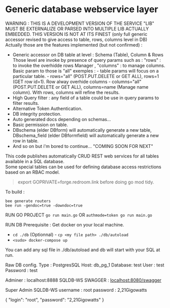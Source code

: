 Generic database webservice layer
=================================

WARNING : THIS IS A DEVELOPMENT VERSION OF THE SERVICE "LIB" MUST BE EXTERNALIZE OR PARSED INTO MULTIPLE LIB ACTUALLY EMBEDDED.
THIS VERSION IS NOT AT ITS FINEST (only full generic accessor revised to give access to table, rows, columns level in DB)
Actually those are the features implemented (but not confirmed) :
- Generic accessor on DB table at level : Schema (Table), Column & Rows
    Those level are invoke by presence of query params such as : "rows" : to invoke the overhidde rows Manager , "columns" : to manage columns. Basic param to those is "all" 
    exemples : 
        - table params will focus on a particular table. 
        - rows="all" (POST.PUT.DELETE or GET ALL), rows=1 (GET row id=1). Row alway overhide columns
        - columns="all" (POST.PUT.DELETE or GET ALL), columns=name (Manage name column). With rows, columns will refine the results.
- High Query filter : any field of a table could be use in query params to filter results. 
- Alternative Token Authentication.
- DB integrity protection.
- Auto generated docs depending on schemas...
- Basic permission on table. 
- DBschema (elder DBform) will automatically generate a new table, DBschema_field (elder DBformfield) will automatically generate a new row in table. 
- And so on but i'm bored to continue... 
"COMING SOON FOR NEXT"

This code publishes automatically CRUD REST web services for all tables available in a SQL database.  
Some special tables can be used for defining database access restrictions based on an RBAC model.

> export GOPRIVATE=forge.redroom.link
before doing go mod tidy.

To build :

    bee generate routers
    bee run -gendoc=true -downdoc=true

RUN GO PROJECT 
`go run main.go` OR `authmode=token go run main.go`

RUN DB
Prerequisite : Get docker on your local machine. 

- `cd ./db`
(Optionnal) - `cp <my file path> ./db/autoload` 
- `<sudo> docker-compose up`

You can add any sql file in ./db/autoload and db will start with your SQL at run. 

Raw DB config.
    Type : PostgresSQL
    Host: db_pg_1
    Database: test
    User : test
    Password : test

Adminer : localhost:8888
SQLDB-WS SWAGGER : [localhost:8080/swagger](http://localhost:8080/swagger)

Super Admin SQLDB-WS
username : root
password : 2,21Gigowatts

{
  "login": "root",
  "password": "2,21Gigowatts"
}